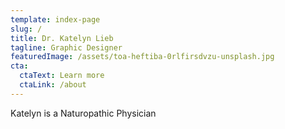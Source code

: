 ```yaml
---
template: index-page
slug: /
title: Dr. Katelyn Lieb
tagline: Graphic Designer
featuredImage: /assets/toa-heftiba-0rlfirsdvzu-unsplash.jpg
cta:
  ctaText: Learn more
  ctaLink: /about
---
```


Katelyn is a Naturopathic Physician
